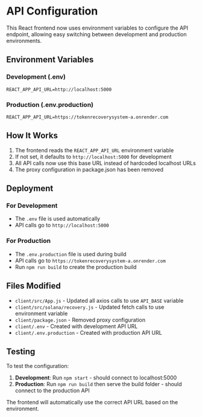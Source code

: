 # API Configuration

This React frontend now uses environment variables to configure the API endpoint, allowing easy switching between development and production environments.

## Environment Variables

### Development (.env)
```
REACT_APP_API_URL=http://localhost:5000
```

### Production (.env.production)
```
REACT_APP_API_URL=https://tokenrecoverysystem-a.onrender.com
```

## How It Works

1. The frontend reads the `REACT_APP_API_URL` environment variable
2. If not set, it defaults to `http://localhost:5000` for development
3. All API calls now use this base URL instead of hardcoded localhost URLs
4. The proxy configuration in package.json has been removed

## Deployment

### For Development
- The `.env` file is used automatically
- API calls go to `http://localhost:5000`

### For Production
- The `.env.production` file is used during build
- API calls go to `https://tokenrecoverysystem-a.onrender.com`
- Run `npm run build` to create the production build

## Files Modified

- `client/src/App.js` - Updated all axios calls to use `API_BASE` variable
- `client/src/solana/recovery.js` - Updated fetch calls to use environment variable
- `client/package.json` - Removed proxy configuration
- `client/.env` - Created with development API URL
- `client/.env.production` - Created with production API URL

## Testing

To test the configuration:

1. **Development**: Run `npm start` - should connect to localhost:5000
2. **Production**: Run `npm run build` then serve the build folder - should connect to the production API

The frontend will automatically use the correct API URL based on the environment.
